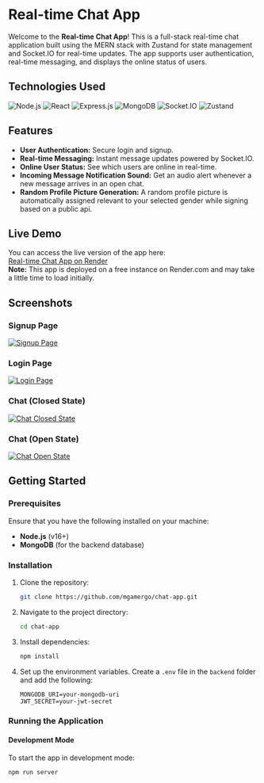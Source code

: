 # Real-time Chat App

Welcome to the **Real-time Chat App**! This is a full-stack real-time chat application built using the MERN stack with Zustand for state management and Socket.IO for real-time updates. The app supports user authentication, real-time messaging, and displays the online status of users.

## Technologies Used

![Node.js](https://img.shields.io/badge/-Node.js-339933?style=for-the-badge&logo=node.js&logoColor=white)
![React](https://img.shields.io/badge/-React-61DAFB?style=for-the-badge&logo=react&logoColor=black)
![Express.js](https://img.shields.io/badge/-Express.js-000000?style=for-the-badge&logo=express&logoColor=white)
![MongoDB](https://img.shields.io/badge/-MongoDB-47A248?style=for-the-badge&logo=mongodb&logoColor=white)
![Socket.IO](https://img.shields.io/badge/-Socket.IO-010101?style=for-the-badge&logo=socket.io)
![Zustand](https://img.shields.io/badge/-Zustand-orange?style=for-the-badge)

## Features

- **User Authentication:** Secure login and signup.
- **Real-time Messaging:** Instant message updates powered by Socket.IO.
- **Online User Status:** See which users are online in real-time.
- **Incoming Message Notification Sound:** Get an audio alert whenever a new message arrives in an open chat.
- **Random Profile Picture Generation:** A random profile picture is automatically assigned relevant to your selected gender while signing based on a public api.

## Live Demo

You can access the live version of the app here:  
[Real-time Chat App on Render](https://chat-app-q94o.onrender.com/)  
**Note:** This app is deployed on a free instance on Render.com and may take a little time to load initially.


## Screenshots
### Signup Page
[![Signup Page](https://i.postimg.cc/Vk63LhP0/Screenshot-from-2024-10-11-15-41-08.png)](https://postimg.cc/SJBZgDsm)

### Login Page
[![Login Page](https://i.postimg.cc/tJTzt3g7/Screenshot-from-2024-10-11-15-41-03.png)](https://postimg.cc/ygM97Scz)

### Chat (Closed State)
[![Chat Closed State](https://i.postimg.cc/5yZkXQNT/Screenshot-from-2024-10-11-15-32-28.png)](https://postimg.cc/p5JB7TjJ)

### Chat (Open State)
[![Chat Open State](https://i.postimg.cc/FKSLgfpN/Screenshot-from-2024-10-11-15-33-32.png)](https://postimg.cc/xk0891B4)


## Getting Started

### Prerequisites
Ensure that you have the following installed on your machine:
- **Node.js** (v16+)
- **MongoDB** (for the backend database)

### Installation

1. Clone the repository:
    ```bash
    git clone https://github.com/mgamergo/chat-app.git
    ```

2. Navigate to the project directory:
    ```bash
    cd chat-app
    ```

3. Install dependencies:
    ```bash
    npm install
    ```

4. Set up the environment variables. Create a `.env` file in the `backend` folder and add the following:
    ```
    MONGODB_URI=your-mongodb-uri
    JWT_SECRET=your-jwt-secret
    ```

### Running the Application

#### Development Mode

To start the app in development mode:

```bash
npm run server
